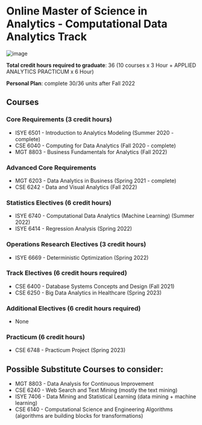 # Online Master of Science in Analytics - Computational Data Analytics Track
![image](https://user-images.githubusercontent.com/61436947/116816896-22bcc880-ab21-11eb-9c04-87f2269be075.png)


__Total credit hours required to graduate__: 36 (10 courses x 3 Hour + APPLIED ANALYTICS PRACTICUM x 6 Hour)

__Personal Plan__: complete 30/36 units after Fall 2022

## Courses

### Core Requirements (3 credit hours)
- ISYE 6501 - Introduction to Analytics Modeling (Summer 2020 - complete)
- CSE 6040 - Computing for Data Analytics (Fall 2020 - complete)
- MGT 8803 - Business Fundamentals for Analytics (Fall 2022) 
### Advanced Core Requirements
- MGT 6203 - Data Analytics in Business (Spring 2021 - complete)
- CSE 6242 - Data and Visual Analytics (Fall 2022)
### Statistics Electives (6 credit hours)
- ISYE 6740 - Computational Data Analytics (Machine Learning) (Summer 2022)
- ISYE 6414 - Regression Analysis (Spring 2022)
### Operations Research Electives (3 credit hours)
- ISYE 6669 - Deterministic Optimization (Spring 2022)
### Track Electives (6 credit hours required)
- CSE 6400 - Database Systems Concepts and Design (Fall 2021)
- CSE 6250 - Big Data Analytics in Healthcare (Spring 2023)
### Additional Electives (6 credit hours required)
- None
### Practicum (6 credit hours)
- CSE 6748 - Practicum Project (Spring 2023)

## Possible Substitute Courses to consider:
- MGT 8803 - Data Analysis for Continuous Improvement
- CSE 6240 - Web Search and Text Mining (mostly the text mining)
- ISYE 7406 - Data Mining and Statistical Learning (data mining + machine learning)
- CSE 6140 - Computational Science and Engineering Algorithms (algorithms are building blocks for transformations)
